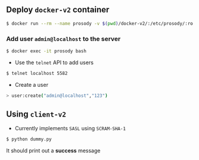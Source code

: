 ## Deploy `docker-v2` container
```bash
$ docker run --rm --name prosody -v $(pwd)/docker-v2/:/etc/prosody/:ro -p 5222:5222 -p 5582:5582 loauth/prosody
```

### Add user `admin@localhost` to the server
```bash
$ docker exec -it prosody bash
```
- Use the `telnet` API to add users
```bash
$ telnet localhost 5582
```
- Create a user
```bash
> user:create("admin@localhost","123")
```

## Using `client-v2`
 - Currently implements `SASL` using `SCRAM-SHA-1`
```bash
$ python dummy.py
```
It should print out a **success** message
